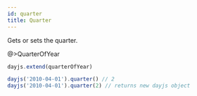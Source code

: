 ```yaml
---
id: quarter
title: Quarter
---
```

Gets or sets the quarter.

@>QuarterOfYear

```js
dayjs.extend(quarterOfYear)

dayjs('2010-04-01').quarter() // 2
dayjs('2010-04-01').quarter(2) // returns new dayjs object
```
